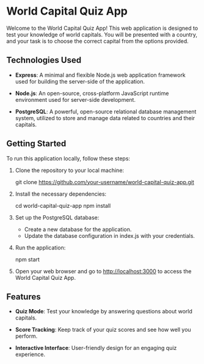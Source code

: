 # World Capital Quiz App

Welcome to the World Capital Quiz App! This web application is designed to test your knowledge of world capitals. You will be presented with a country, and your task is to choose the correct capital from the options provided.

## Technologies Used

- **Express**: A minimal and flexible Node.js web application framework used for building the server-side of the application.
  
- **Node.js**: An open-source, cross-platform JavaScript runtime environment used for server-side development.

- **PostgreSQL**: A powerful, open-source relational database management system, utilized to store and manage data related to countries and their capitals.

## Getting Started

To run this application locally, follow these steps:

1. Clone the repository to your local machine:

   git clone https://github.com/your-username/world-capital-quiz-app.git

2. Install the necessary dependencies:

   cd world-capital-quiz-app
   npm install

3. Set up the PostgreSQL database:

   - Create a new database for the application.
   - Update the database configuration in index.js with your credentials.

4. Run the application:

   npm start

5. Open your web browser and go to [http://localhost:3000](http://localhost:3000) to access the World Capital Quiz App.

## Features

- **Quiz Mode**: Test your knowledge by answering questions about world capitals.
  
- **Score Tracking**: Keep track of your quiz scores and see how well you perform.

- **Interactive Interface**: User-friendly design for an engaging quiz experience.

